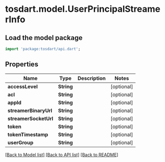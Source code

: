 # tosdart.model.UserPrincipalStreamerInfo

## Load the model package
```dart
import 'package:tosdart/api.dart';
```

## Properties
Name | Type | Description | Notes
------------ | ------------- | ------------- | -------------
**accessLevel** | **String** |  | [optional] 
**acl** | **String** |  | [optional] 
**appId** | **String** |  | [optional] 
**streamerBinaryUrl** | **String** |  | [optional] 
**streamerSocketUrl** | **String** |  | [optional] 
**token** | **String** |  | [optional] 
**tokenTimestamp** | **String** |  | [optional] 
**userGroup** | **String** |  | [optional] 

[[Back to Model list]](../README.md#documentation-for-models) [[Back to API list]](../README.md#documentation-for-api-endpoints) [[Back to README]](../README.md)


